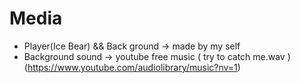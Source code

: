 # Media

- Player(Ice Bear) && Back ground -> made by my self
- Background sound -> youtube free music ( try to catch me.wav )(https://www.youtube.com/audiolibrary/music?nv=1)

